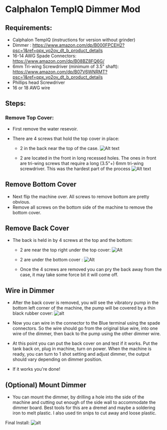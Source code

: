 # Calphalon TempIQ Dimmer Mod

## Requirements:

- Calphalon TempIQ (instructions for version without grinder)
- Dimmer : https://www.amazon.com/dp/B000FPCEH2?psc=1&ref=ppx_yo2ov_dt_b_product_details
- 16-14 AWG Spade Connectors: https://www.amazon.com/dp/B08BZ8FQ6G/
- 6mm Tri-wing Screwdriver (minimum of 3.5" shaft): https://www.amazon.com/dp/B07V6WNRMT?psc=1&ref=ppx_yo2ov_dt_b_product_details
- Phillips head Screwdriver
- 16 or 18 AWG wire


## Steps:



### Remove Top Cover:

 - First remove the water resevoir.

 - There are 4 screws that hold the top cover in place:
   - 2 in the back near the top of the case.
    ![Alt text](https://github.com/jakeatmsft/tempIQ_mods/blob/e3a5487f9d9e0faff5d89cb27b8eddaa8e236865/dimmer/Screenshot%202022-05-01%20154627.png "")
    

   - 2 are located in the front in long recessed holes.  The ones in front are tri-wing screws that require a long (3.5"+) 6mm tri-wing screwdriver.  This was the hardest part of the process
    ![Alt text](https://github.com/jakeatmsft/tempIQ_mods/blob/e03e6f340afcda1ce1c8d5dd9a728dffcd8a0725/dimmer/Screenshot%202022-05-01%20154557.png)

## Remove Bottom Cover
 - Next flip the machine over.  All screws to remove bottom are pretty obvious.
 - Remove all screws on the bottom side of the machine to remove the bottom cover.

## Remove Back Cover
 - The back is held in by 4 screws at the top and the bottom:
   - 2 are near the top right under the top cover:
  ![Alt](https://github.com/jakeatmsft/tempIQ_mods/blob/e03e6f340afcda1ce1c8d5dd9a728dffcd8a0725/dimmer/Screenshot%202022-05-01%20154926.png)
    
   - 2 are under the bottom cover :
   ![Alt](https://github.com/jakeatmsft/tempIQ_mods/blob/e03e6f340afcda1ce1c8d5dd9a728dffcd8a0725/dimmer/Screenshot%202022-05-01%20154725.png)

    - Once the 4 screws are removed you can pry the back away from the case, it may take some force bit it will come off.
    

## Wire in Dimmer
 - After the back cover is removed, you will see the vibratory pump in the bottom left corner of the machine, the pump will be covered by a thin black rubber cover:
  ![alt](https://github.com/jakeatmsft/tempIQ_mods/blob/e03e6f340afcda1ce1c8d5dd9a728dffcd8a0725/dimmer/dimmer_connector.png)

 - Now you can wire in the connector to the Blue terminal using the spade connectors.  So the wire should go from the original blue wire, into one wire of the dimmer, then back to the pump using the other dimmer wire.

  - At this point you can put the back cover on and test if it works.  Put the tank back on, plug in machine, turn on power.  When the machine is ready, you can turn to 1 shot setting and adjust dimmer, the output should vary depending on dimmer position.

 - If it works you're done!
  
## (Optional) Mount Dimmer
 - You can mount the dimmer, by drilling a hole into the side of the machine and cutting out enough of the side wall to accommodate the dimmer board.   Best tools for this are a dremel and maybe a soldering iron to melt plastic.  I also used tin snips to cut away and loose plastic.

Final Install:
![alt](https://github.com/jakeatmsft/tempIQ_mods/blob/e03e6f340afcda1ce1c8d5dd9a728dffcd8a0725/dimmer/imgs/PXL_20220430_033440236.jpg)
